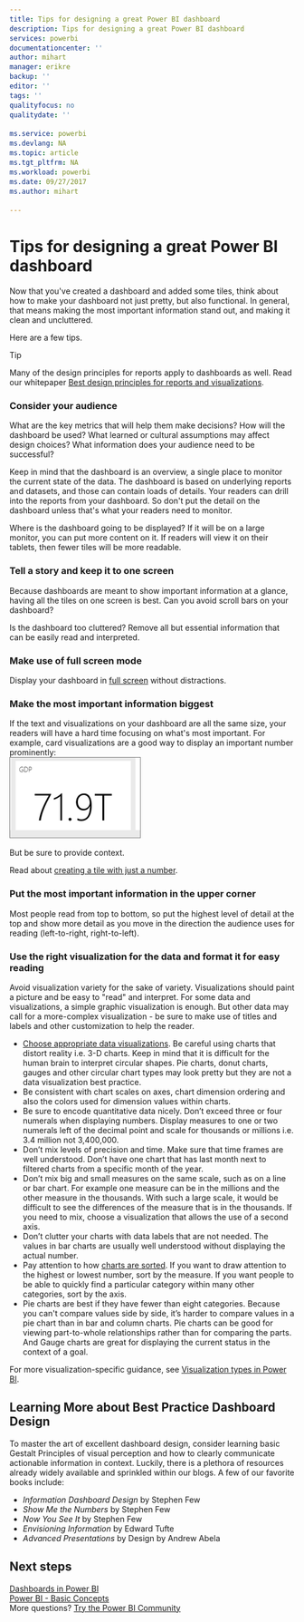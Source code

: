 ```yaml
---
title: Tips for designing a great Power BI dashboard
description: Tips for designing a great Power BI dashboard
services: powerbi
documentationcenter: ''
author: mihart
manager: erikre
backup: ''
editor: ''
tags: ''
qualityfocus: no
qualitydate: ''

ms.service: powerbi
ms.devlang: NA
ms.topic: article
ms.tgt_pltfrm: NA
ms.workload: powerbi
ms.date: 09/27/2017
ms.author: mihart

---
```

# Tips for designing a great Power BI dashboard
Now that you've created a dashboard and added some tiles, think about how to make your dashboard not just pretty, but also functional. In general, that means making the most important information stand out, and making it clean and uncluttered.

Here are a few tips.

> [!TIP]
> Many of the design principles for reports apply to dashboards as well.  Read our whitepaper [Best design principles for reports and visualizations](power-bi-visualization-best-practices.md).
> 
> 

### Consider your audience
What are the key metrics that will help them make decisions? How will the dashboard be used? What learned or cultural assumptions may affect design choices? What information does your audience need to be successful?

Keep in mind that the dashboard is an overview, a single place to monitor the current state of the data. The dashboard is based on underlying reports and datasets, and those can contain loads of details. Your readers can drill into the reports from your dashboard. So don't put the detail on the dashboard unless that's what your readers need to monitor.

Where is the dashboard going to be displayed? If it will be on a large monitor, you can put more content on it. If readers will view it on their tablets, then fewer tiles will be more readable.

### Tell a story and keep it to one screen
Because dashboards are meant to show important information at a glance, having all the tiles on one screen is best. Can you avoid scroll bars on your dashboard?

Is the dashboard too cluttered?  Remove all but essential information that can be easily read and interpreted.

### Make use of full screen mode
Display your dashboard in [full screen](powerbi-service-dash-and-reports-fullscreen.md) without distractions.

### Make the most important information biggest
If the text and visualizations on your dashboard are all the same size, your readers will have a hard time focusing on what's most important. For example, card visualizations are a good way to display an important number prominently:  
![](media/powerbi-service-tips-for-designing-a-great-dashboard/PBI_card.png)

But be sure to provide context.  

Read about [creating a tile with just a number](powerbi-service-create-a-big-number-tile-for-a-dashboard.md).

### Put the most important information in the upper corner
Most people read from top to bottom, so put the highest level of detail at the top and show more detail as you move in the direction the audience uses for reading (left-to-right, right-to-left).

### Use the right visualization for the data and format it for easy reading
Avoid visualization variety for the sake of variety.  Visualizations should paint a picture and be easy to "read" and interpret.  For some data and visualizations, a simple graphic visualization is enough. But other data may call for a more-complex visualization - be sure to make use of titles and labels and other customization to help the reader.  

* [Choose appropriate data visualizations](http://blogs.msdn.com/b/microsoft_business_intelligence1/archive/2012/10/08/best-practices-in-data-visualization.aspx). Be careful using charts that distort reality i.e. 3-D charts. Keep in mind that it is difficult for the human brain to interpret circular shapes. Pie charts, donut charts, gauges and other circular chart types may look pretty but they are not a data visualization best practice.
* Be consistent with chart scales on axes, chart dimension ordering and also the colors used for dimension values within charts.
* Be sure to encode quantitative data nicely. Don’t exceed three or four numerals when displaying numbers. Display measures to one or two numerals left of the decimal point and scale for thousands or millions i.e. 3.4 million not 3,400,000.
* Don’t mix levels of precision and time. Make sure that time frames are well understood.  Don’t have one chart that has last month next to filtered charts from a specific month of the year.
* Don’t mix big and small measures on the same scale, such as on a line or bar chart.  For example one measure can be in the millions and the other measure in the thousands.  With such a large scale, it would be difficult to see the differences of the measure that is in the thousands.  If you need to mix, choose a visualization that allows the use of a second axis.
* Don’t clutter your charts with data labels that are not needed. The values in bar charts are usually well understood without displaying the actual number.
* Pay attention to how [charts are sorted](power-bi-report-change-sort.md).  If you want to draw attention to the highest or lowest number, sort by the measure.  If you want people to be able to quickly find a particular category within many other categories, sort by the axis.  
* Pie charts are best if they have fewer than eight categories. Because you can't compare values side by side, it’s harder to compare values in a pie chart than in bar and column charts. Pie charts can be good for viewing part-to-whole relationships rather than for comparing the parts. And Gauge charts are great for displaying the current status in the context of a goal.

For more visualization-specific guidance, see [Visualization types in Power BI](powerbi-service-visualization-types-for-reports-and-q-and-a.md).  

## Learning More about Best Practice Dashboard Design
To master the art of excellent dashboard design, consider learning basic Gestalt Principles of visual perception and how to clearly communicate actionable information in context. Luckily, there is a plethora of resources already widely available and sprinkled within our blogs. A few of our favorite books include:

* *Information Dashboard Design* by Stephen Few  
* *Show Me the Numbers* by Stephen Few  
* *Now You See It* by Stephen Few  
* *Envisioning Information* by Edward Tufte  
* *Advanced Presentations* by Design by Andrew Abela   

## Next steps
[Dashboards in Power BI](powerbi-service-dashboards.md)  
[Power BI - Basic Concepts](powerbi-service-basic-concepts.md)  
More questions? [Try the Power BI Community](http://community.powerbi.com/)

